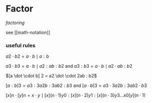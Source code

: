 # Factor

_factoring_

see [[math-notation]]

### useful rules

$a2 \cdot b2 = a \cdot b \mid a : b$

$a3 \cdot b3 = a \cdot b \mid a2 : ab : b2$ and $a3 : b3 = a \cdot b \mid a2 \cdot ab : b2$

$[a \dot \cdot b] 2 = a2 \dot \cdot 2ab : b2$

$[a : b] 3 = a3 : 3a2b : 3ab2 : b3$ and $[a \cdot b] 3 = a3 \cdot 3a2b : 3ab2 \cdot b3$

$[x] n \cdot [y] n = x \cdot y \mid [x] (n \cdot 1) y0 : [x] (n \cdot 2) y1 : [x] (n \cdot 3) y3 \dots x0 [y] (n \cdot 1)$
